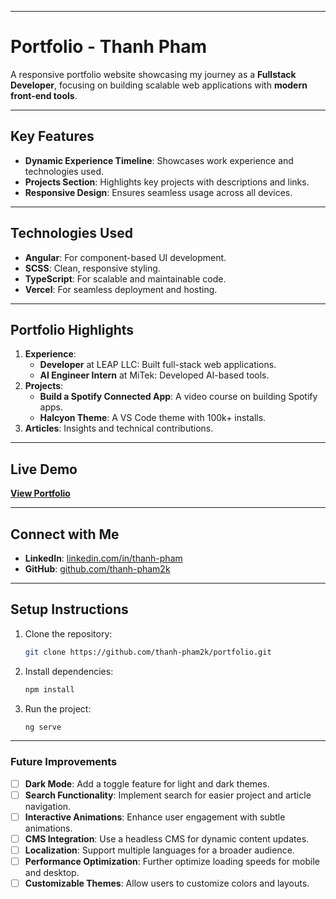 
---

# **Portfolio - Thanh Pham**

A responsive portfolio website showcasing my journey as a **Fullstack Developer**, focusing on building scalable web applications with **modern front-end tools**.

---

## **Key Features**

- **Dynamic Experience Timeline**: Showcases work experience and technologies used.
- **Projects Section**: Highlights key projects with descriptions and links.
- **Responsive Design**: Ensures seamless usage across all devices.

---

## **Technologies Used**

- **Angular**: For component-based UI development.
- **SCSS**: Clean, responsive styling.
- **TypeScript**: For scalable and maintainable code.
- **Vercel**: For seamless deployment and hosting.

---

## **Portfolio Highlights**

1. **Experience**:
   - **Developer** at LEAP LLC: Built full-stack web applications.
   - **AI Engineer Intern** at MiTek: Developed AI-based tools.
2. **Projects**:
   - **Build a Spotify Connected App**: A video course on building Spotify apps.
   - **Halcyon Theme**: A VS Code theme with 100k+ installs.
3. **Articles**: Insights and technical contributions.

---

## **Live Demo**

[**View Portfolio**](https://your-portfolio-link.com)

---

## **Connect with Me**

- **LinkedIn**: [linkedin.com/in/thanh-pham](https://www.linkedin.com/in/thanh-pham-bb9022139/)
- **GitHub**: [github.com/thanh-pham2k](https://github.com/thanh-pham2k)

---

## **Setup Instructions**

1. Clone the repository:
   ```bash
   git clone https://github.com/thanh-pham2k/portfolio.git
   ```
2. Install dependencies:
   ```bash
   npm install
   ```
3. Run the project:
   ```bash
   ng serve
   ```

---

### **Future Improvements**

- [ ] **Dark Mode**: Add a toggle feature for light and dark themes.
- [ ] **Search Functionality**: Implement search for easier project and article navigation.
- [ ] **Interactive Animations**: Enhance user engagement with subtle animations.
- [ ] **CMS Integration**: Use a headless CMS for dynamic content updates.
- [ ] **Localization**: Support multiple languages for a broader audience.
- [ ] **Performance Optimization**: Further optimize loading speeds for mobile and desktop.
- [ ] **Customizable Themes**: Allow users to customize colors and layouts.
